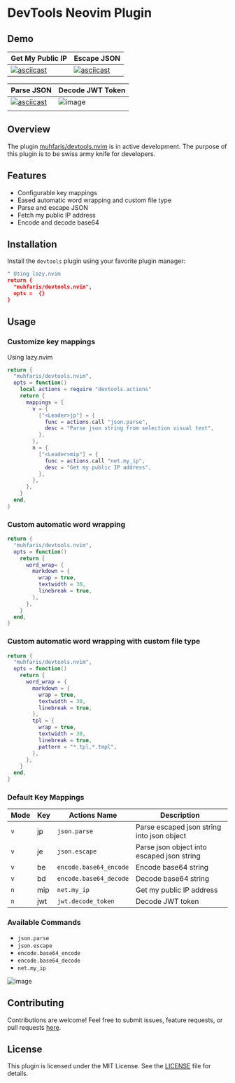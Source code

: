 # DevTools Neovim Plugin

## Demo

| Get My Public IP                                                                                                         | Escape JSON                                                                                                              |
| ------------------------------------------------------------------------------------------------------------------------ | ------------------------------------------------------------------------------------------------------------------------ |
| [![asciicast](https://asciinema.org/a/9Gs6j4HPcbXYdmVgR97f13I0J.svg)](https://asciinema.org/a/9Gs6j4HPcbXYdmVgR97f13I0J) | [![asciicast](https://asciinema.org/a/wdd7vhRRuBNT2Yi3j6Om8DgGx.svg)](https://asciinema.org/a/wdd7vhRRuBNT2Yi3j6Om8DgGx) |

| Parse JSON                                                                                                               | Decode JWT Token                                                                          |
| ------------------------------------------------------------------------------------------------------------------------ | ----------------------------------------------------------------------------------------- |
| [![asciicast](https://asciinema.org/a/5bTwLmv5TCffq4xgGrkOIQYiP.svg)](https://asciinema.org/a/5bTwLmv5TCffq4xgGrkOIQYiP) | ![image](https://github.com/user-attachments/assets/3bb9f0f7-7423-4b86-92b3-c19405021565) |
|                                                                                                                          |

## Overview

The plugin [muhfaris/devtools.nvim](https://github.com/muhfaris/devtools.nvim) is in active development. The purpose of this plugin is to be swiss army knife for developers.

## Features

- Configurable key mappings
- Eased automatic word wrapping and custom file type
- Parse and escape JSON
- Fetch my public IP address
- Encode and decode base64

## Installation

Install the `devtools` plugin using your favorite plugin manager:

```lua
" Using lazy.nvim
return {
  "muhfaris/devtools.nvim",
  opts =  {}
}
```

## Usage

### Customize key mappings

Using lazy.nvim

```lua
return {
  "muhfaris/devtools.nvim",
  opts = function()
    local actions = require "devtools.actions"
    return {
      mappings = {
        v = {
          ["<Leader>jp"] = {
            func = actions.call "json.parse",
            desc = "Parse json string from selection visual text",
          },
        },
        n = {
          ["<Leader>mip"] = {
            func = actions.call "net.my_ip",
            desc = "Get my public IP address",
          },
        },
      },
    }
  end,
}
```

### Custom automatic word wrapping

```lua
return {
  "muhfaris/devtools.nvim",
  opts = function()
    return {
      word_wrap= {
        markdown = {
          wrap = true,
          textwidth = 30,
          linebreak = true,
        },
      },
    }
  end,
}
```

### Custom automatic word wrapping with custom file type

```lua
return {
  "muhfaris/devtools.nvim",
  opts = function()
    return {
      word_wrap = {
        markdown = {
          wrap = true,
          textwidth = 30,
          linebreak = true,
        },
        tpl = {
          wrap = true,
          textwidth = 30,
          linebreak = true,
          pattern = "*.tpl,*.tmpl",
        },
      },
    }
  end,
}
```

### Default Key Mappings

| Mode | Key         | Actions Name           | Description                                |
| ---- | ----------- | ---------------------- | ------------------------------------------ |
| `v`  | <Leader>jp  | `json.parse`           | Parse escaped json string into json object |
| `v`  | <Leader>je  | `json.escape`          | Parse json object into escaped json string |
| `v`  | <Leader>be  | `encode.base64_encode` | Encode base64 string                       |
| `v`  | <Leader>bd  | `encode.base64_decode` | Decode base64 string                       |
| `n`  | <Leader>mip | `net.my_ip`            | Get my public IP address                   |
| `n`  | <Leader>jwt | `jwt.decode_token`     | Decode JWT token                           |

### Available Commands

- `json.parse`
- `json.escape`
- `encode.base64_encode`
- `encode.base64_decode`
- `net.my_ip`

![image](https://github.com/user-attachments/assets/f7cb4898-b929-47fc-8416-ebd1fa03e795)

## Contributing

Contributions are welcome! Feel free to submit issues, feature requests, or pull requests [here](https://github.com/username/devtools).

## License

This plugin is licensed under the MIT License. See the [LICENSE](./LICENSE) file for details.
